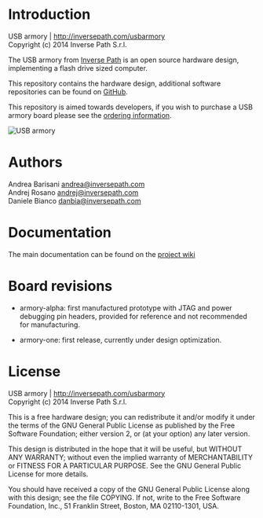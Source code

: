 Introduction
============

USB armory | http://inversepath.com/usbarmory  
Copyright (c) 2014 Inverse Path S.r.l.

The USB armory from [Inverse Path](http://inversepath.com) is an open source
hardware design, implementing a flash drive sized computer.

This repository contains the hardware design, additional software repositories
can be found on [GitHub](https://github.com/inversepath).

This repository is aimed towards developers, if you wish to purchase a USB
armory board please see the [ordering information](http://inversepath.com/usbarmory#ordering).

![USB armory](http://inversepath.com/images/usbarmory_top.jpg)

Authors
=======

Andrea Barisani <andrea@inversepath.com>  
Andrej Rosano   <andrej@inversepath.com>  
Daniele Bianco  <danbia@inversepath.com>  

Documentation
=============

The main documentation can be found on the
[project wiki](https://github.com/inversepath/usbarmory/wiki)

Board revisions
===============

* armory-alpha: first manufactured prototype with JTAG and power debugging pin
  headers, provided for reference and not recommended for manufacturing.

* armory-one: first release, currently under design optimization.

License
=======

USB armory | http://inversepath.com/usbarmory  
Copyright (c) 2014 Inverse Path S.r.l.

This is a free hardware design; you can redistribute it and/or modify it under
the terms of the GNU General Public License as published by the Free Software
Foundation; either version 2, or (at your option) any later version.

This design is distributed in the hope that it will be useful, but WITHOUT ANY
WARRANTY; without even the implied warranty of MERCHANTABILITY or FITNESS FOR A
PARTICULAR PURPOSE. See the GNU General Public License for more details.

You should have received a copy of the GNU General Public License along with
this design; see the file COPYING. If not, write to the Free Software
Foundation, Inc., 51 Franklin Street, Boston, MA 02110-1301, USA.
